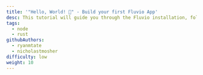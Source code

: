 ```yaml
---
title: '"Hello, World! 🎉" - Build your first Fluvio App'
desc: This tutorial will guide you through the Fluvio installation, followed by a step-by-step on how to create a simple data streaming App.
tags:
  - node
  - rust
githubAuthors:
  - ryanmtate
  - nicholastmosher
difficulty: low
weight: 10
---
```

